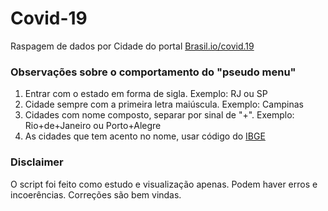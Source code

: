 # Covid-19
 Raspagem de dados por Cidade do portal [Brasil.io/covid.19](https://brasil.io/covid19/) 
 
 ### Observações sobre o comportamento do "pseudo menu"
  1. Entrar com o estado em forma de sigla. Exemplo: RJ ou SP
  2. Cidade sempre com a primeira letra maiúscula. Exemplo: Campinas
  3. Cidades com nome composto, separar por sinal de "+". Exemplo: Rio+de+Janeiro ou Porto+Alegre
  4. As cidades que tem acento no nome, usar código do [IBGE](https://www.ibge.gov.br/explica/codigos-dos-municipios.php) 

### Disclaimer
O script foi feito como estudo e visualização apenas. Podem haver erros e incoerências.
Correções são bem vindas.
